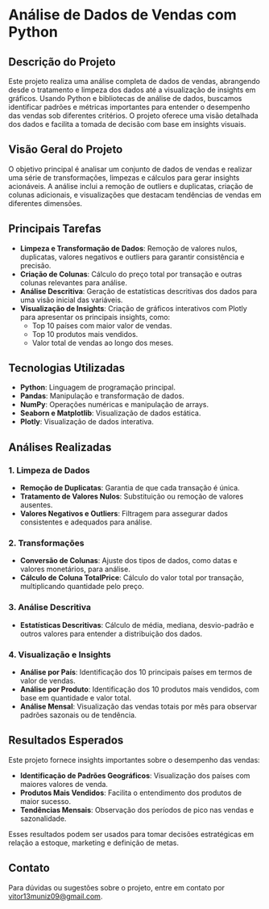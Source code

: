 # Análise de Dados de Vendas com Python

## Descrição do Projeto

Este projeto realiza uma análise completa de dados de vendas, abrangendo desde o tratamento e limpeza dos dados até a visualização de insights em gráficos. Usando Python e bibliotecas de análise de dados, buscamos identificar padrões e métricas importantes para entender o desempenho das vendas sob diferentes critérios. O projeto oferece uma visão detalhada dos dados e facilita a tomada de decisão com base em insights visuais.

## Visão Geral do Projeto

O objetivo principal é analisar um conjunto de dados de vendas e realizar uma série de transformações, limpezas e cálculos para gerar insights acionáveis. A análise inclui a remoção de outliers e duplicatas, criação de colunas adicionais, e visualizações que destacam tendências de vendas em diferentes dimensões.

## Principais Tarefas

- **Limpeza e Transformação de Dados**: Remoção de valores nulos, duplicatas, valores negativos e outliers para garantir consistência e precisão.
- **Criação de Colunas**: Cálculo do preço total por transação e outras colunas relevantes para análise.
- **Análise Descritiva**: Geração de estatísticas descritivas dos dados para uma visão inicial das variáveis.
- **Visualização de Insights**: Criação de gráficos interativos com Plotly para apresentar os principais insights, como:
  - Top 10 países com maior valor de vendas.
  - Top 10 produtos mais vendidos.
  - Valor total de vendas ao longo dos meses.

## Tecnologias Utilizadas

- **Python**: Linguagem de programação principal.
- **Pandas**: Manipulação e transformação de dados.
- **NumPy**: Operações numéricas e manipulação de arrays.
- **Seaborn e Matplotlib**: Visualização de dados estática.
- **Plotly**: Visualização de dados interativa.

## Análises Realizadas

### 1. Limpeza de Dados
   - **Remoção de Duplicatas**: Garantia de que cada transação é única.
   - **Tratamento de Valores Nulos**: Substituição ou remoção de valores ausentes.
   - **Valores Negativos e Outliers**: Filtragem para assegurar dados consistentes e adequados para análise.

### 2. Transformações
   - **Conversão de Colunas**: Ajuste dos tipos de dados, como datas e valores monetários, para análise.
   - **Cálculo de Coluna TotalPrice**: Cálculo do valor total por transação, multiplicando quantidade pelo preço.

### 3. Análise Descritiva
   - **Estatísticas Descritivas**: Cálculo de média, mediana, desvio-padrão e outros valores para entender a distribuição dos dados.

### 4. Visualização e Insights
   - **Análise por País**: Identificação dos 10 principais países em termos de valor de vendas.
   - **Análise por Produto**: Identificação dos 10 produtos mais vendidos, com base em quantidade e valor total.
   - **Análise Mensal**: Visualização das vendas totais por mês para observar padrões sazonais ou de tendência.

## Resultados Esperados

Este projeto fornece insights importantes sobre o desempenho das vendas:

- **Identificação de Padrões Geográficos**: Visualização dos países com maiores valores de venda.
- **Produtos Mais Vendidos**: Facilita o entendimento dos produtos de maior sucesso.
- **Tendências Mensais**: Observação dos períodos de pico nas vendas e sazonalidade.

Esses resultados podem ser usados para tomar decisões estratégicas em relação a estoque, marketing e definição de metas.

## Contato

Para dúvidas ou sugestões sobre o projeto, entre em contato por [vitor13muniz09@gmail.com](mailto:vitor13muniz09@gmail.com).
